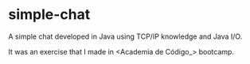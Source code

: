 # simple-chat

A simple chat developed in Java using TCP/IP knowledge and Java I/O.

It was an exercise that I made in <Academia de Código_> bootcamp.